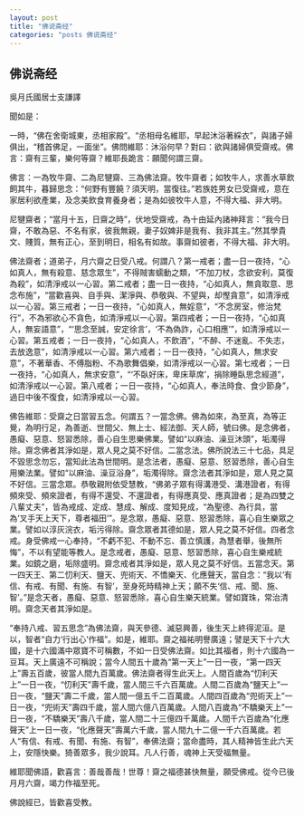 ```yaml
---
layout: post
title: "佛说斋经"
categories: "posts 佛说斋经"
---
```


## 佛说斋经

吳月氏國居士支謙譯

聞如是：

一時，“佛在舍衛城東，丞相家殿”。“丞相母名維耶，早起沐浴著綵衣”，與諸子婦俱出，“稽首佛足，一面坐”。佛問維耶：沐浴何早？對曰：欲與諸婦俱受齋戒。佛言：齋有三輩，樂何等齋？維耶長跪言：願聞何謂三齋。

佛言：一為牧牛齋、二為尼犍齋、三為佛法齋。牧牛齋者；如牧牛人，求善水草飲飼其牛，暮歸思念：“何野有豐饒？須天明，當復往。”若族姓男女已受齋戒，意在家居利欲產業，及念美飲食育養身者；是為如彼牧牛人意，不得大福、非大明。

尼犍齋者；“當月十五，日齋之時”，伏地受齋戒，為十由延內諸神拜言：“我今日齋，不敢為惡、不名有家，彼我無親，妻子奴婢非是我有、我非其主。”然其學貴文、賤質，無有正心，至到明日，相名有如故。事齋如彼者，不得大福、非大明。

佛法齋者；道弟子，月六齋之日受八戒。何謂八？第一戒者；盡一日一夜持，“心如真人，無有殺意、慈念眾生”，不得賊害蠕動之類，“不加刀杖，念欲安利，莫復為殺”，如清淨戒以一心習。第二戒者；盡一日一夜持，“心如真人，無貪取意、思念布施”，“當歡喜與、自手與、潔淨與、恭敬與、不望與，却慳貪意”，如清淨戒以一心習。第三戒者；一日一夜持，“心如真人，無婬意”，“不念房室，修治梵行”，不為邪欲心不貪色，如清淨戒以一心習。第四戒者；一日一夜持，“心如真人，無妄語意”，“‘思念至誠，安定徐言’，‘不為偽詐，心口相應’”，如清淨戒以一心習。第五戒者；一日一夜持，“心如真人，不飲酒”，“不醉、不迷亂、不失志，去放逸意”，如清淨戒以一心習。第六戒者；一日一夜持，“心如真人，無求安意”，不著華香、不傅脂粉、不為歌舞倡樂，如清淨戒以一心習。第七戒者；一日一夜持，“心如真人，無求安意”，“‘不臥好床，卑床草席’，捐除睡臥思念經道”，如清淨戒以一心習。第八戒者；一日一夜持，“心如真人，奉法時食、食少節身”，過日中後不復食，如清淨戒以一心習。

佛告維耶：受齋之日當習五念。何謂五？一當念佛。佛為如來，為至真，為等正覺，為明行足，為善逝、世間父、無上士、經法御、天人師，號曰佛。是念佛者，愚癡、惡意、怒習悉除，善心自生思樂佛業。譬如“以麻油、澡豆沐頭”，垢濁得除。齋念佛者其淨如是，眾人見之莫不好信。二當念法。佛所說法三十七品，具足不毀思念勿忘，當知此法為世間明。是念法者，愚癡、惡意、怒習悉除，善心自生用樂法業。譬如“以麻油、澡豆浴身”，垢濁得除。齋念法者其淨如是，眾人見之莫不好信。三當念眾。恭敬親附依受慧教，“佛弟子眾有得溝港受、溝港證者，有得頻來受、頻來證者，有得不還受、不還證者，有得應真受、應真證者；是為四雙之八輩丈夫”，皆為戒成、定成、慧成、解成、度知見成，“為聖德、為行具，當為‘叉手天上天下，尊者福田’”。是念眾，愚癡、惡意、怒習悉除，喜心自生樂眾之業。譬如以淳灰浣衣，垢污得除。齋念眾者其德如是，眾人見之莫不好信。四者念戒。身受佛戒一心奉持，“不虧不犯、不動不忘、善立慎護，為慧者舉，後無所悔”，不以有望能等教人。是念戒者，愚癡、惡意、怒習悉除，喜心自生樂戒統業。如鏡之磨，垢除盛明。齋念戒者其淨如是，眾人見之莫不好信。五當念天。第一四天王、第二忉利天、鹽天、兜術天、不憍樂天、化應聲天，當自念：“我以‘有信、有戒、有聞、有施、有智’，至身死時精神上天；願不失‘信、戒、聞、施、智’。”是念天者，愚癡、惡意、怒習悉除，喜心自生樂天統業。譬如寶珠，常治清明。齋念天者其淨如是。

“奉持八戒、習五思念”為佛法齋，與天參德、滅惡興善，後生天上終得泥洹。是以，智者“自力‘行出心’作福”。如是，維耶。齋之福祐明譽廣遠；譬是天下十六大國，是十六國滿中眾寶不可稱數，不如一日受佛法齋。如比其福者，則十六國為一豆耳。天上廣遠不可稱說；當今人間五十歲為“第一天上”一日一夜，“第一四天上”壽五百歲，彼當人間九百萬歲。佛法齋者得生此天上。人間百歲為“忉利天上”一日一夜，“忉利天”壽千歲，當人間三千六百萬歲。人間二百歲為“鹽天上”一日一夜，“鹽天”壽二千歲，當人間一億五千二百萬歲。人間四百歲為“兜術天上”一日一夜，“兜術天”壽四千歲，當人間六億八百萬歲。人間八百歲為“不驕樂天上”一日一夜，“不驕樂天”壽八千歲，當人間二十三億四千萬歲。人間千六百歲為“化應聲天”上一日一夜，“化應聲天”壽萬六千歲，當人間九十二億一千六百萬歲。若人“有信、有戒、有聞、有施、有智”，奉佛法齋；當命盡時，其人精神皆生此六天上，安隱快樂。猗善眾多，我少說耳。凡人行善，魂神上天受福無量。

維耶聞佛語，歡喜言：善哉善哉！世尊！齋之福德甚快無量，願受佛戒。從今已後月月六齋，竭力作福至死。

佛說經已，皆歡喜受教。
